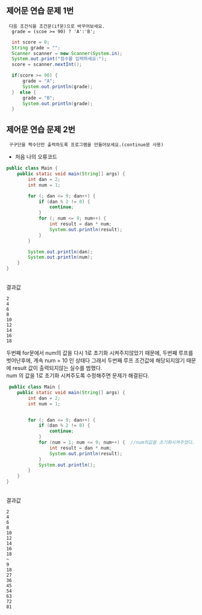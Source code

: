## 제어문 연습 문제 1번

```
 다음 조건식을 조건문(if문)으로 바꾸어보세요.
  grade = (scoe >= 90) ? 'A':'B';
```
```java
  int score = 0;
  String grade = "";
  Scanner scanner = new Scanner(System.in);
  System.out.print("점수를 입력하세요:");
  score = scanner.nextInt();

  if(score >= 90) {
      grade = "A";
      System.out.println(grade);
  }  else {
      grade = "B";
      System.out.println(grade);
  }
```
## 제어문 연습 문제 2번
```
 구구단을 짝수단만 출력하도록 프로그램을 만들어보세요.(continue문 사용) 
```
- 처음 나의 오류코드
```java 
public class Main {
    public static void main(String[] args) {
        int dan = 2;
        int num = 1;

        for (; dan <= 9; dan++) {
            if (dan % 2 != 0) {
                continue;
            }
            for (; num <= 9; num++) {
                int result = dan * num;
                System.out.println(result);
            }
        }

        System.out.println(dan);
        System.out.println(num);
    }
}
```
<br>결과값<br>
```
2
4
6
8
10
12
14
16
18
```
두번째 for문에서 num의 값을 다시 1로 초기화 시켜주지않았기 때문에,
두번째 루프를 벗어난후에, 계속 num = 10 인 상태다 그래서 두번째 루프 조건값에 해당되지않기 때문에 result 값이 출력되지않는 실수를 범했다.
<br>
num 의 값을 1로 초기화 시켜주도록 수정해주면 문제가 해결된다.

```java
 public class Main {
    public static void main(String[] args) {
        int dan = 2;
        int num = 1;


        for (; dan <= 9; dan++) {
            if (dan % 2 != 0) {
                continue;
            }
            for (num = 1; num <= 9; num++) {  //num의값을 초기화시켜주었다.
                int result = dan * num;
                System.out.println(result);
            }
            System.out.println();
        }
    }
}
```
<br>결과값<br>
```
2
4
6
8
10
12
14
16
18
~
9
18
27
36
45
54
63
72
81
```
